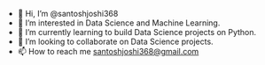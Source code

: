 - 👋 Hi, I’m @santoshjoshi368
- 👀 I’m interested in Data Science and Machine Learning.
- 🌱 I’m currently learning to build Data Science projects on Python.
- 💞️ I’m looking to collaborate on Data Science projects.
- 📫 How to reach me santoshjoshi368@gmail.com

<!---
santoshjoshi368/santoshjoshi368 is a ✨ special ✨ repository because its `README.md` (this file) appears on your GitHub profile.
You can click the Preview link to take a look at your changes.
--->
